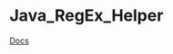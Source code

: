 # Java_RegEx_Helper

[Docs](https://ametsch.github.io/Java_RegEx_Helper_docs/RegExHelper/package-summary.html)
